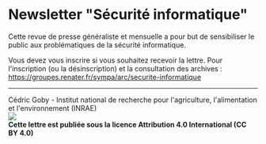# Newsletter "Sécurité informatique"

Cette revue de presse généraliste et mensuelle a pour but de sensibiliser le public aux problématiques de la sécurité informatique.

Vous devez vous inscrire si vous souhaitez recevoir la lettre. Pour l'inscription (ou la désinscription) et la consultation des archives : https://groupes.renater.fr/sympa/arc/securite-informatique

---
Cédric Goby - Institut national de recherche pour l'agriculture, l'alimentation et l'environnement (INRAE)  
![](https://i.creativecommons.org/l/by/4.0/88x31.png)  
**Cette lettre est publiée sous la licence Attribution 4.0 International (CC BY 4.0)** 
